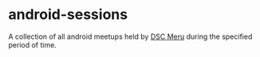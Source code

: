 # android-sessions
A collection of all android meetups held by [DSC Meru](https://twitter.com/DSC_Meru) during the specified period of time.
